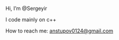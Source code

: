 Hi, I’m @Sergeyir

I code mainly on c++

How to reach me: anstupov0124@gmail.com

<!---
Sergeyir/Sergeyir is a ✨ special ✨ repository because its `README.md` (this file) appears on your GitHub profile.
You can click the Preview link to take a look at your changes.
--->
